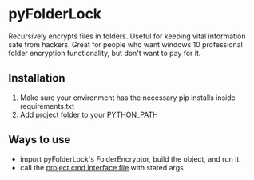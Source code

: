 # pyFolderLock
Recursively encrypts files in folders. Useful for keeping vital information safe from hackers. Great for people who want windows 10 professional folder encryption functionality, but don't want to pay for it.

## Installation
1. Make sure your environment has the necessary pip installs inside requirements.txt
2. Add [project folder](https://github.com/Writ3r/pyFolderLock/tree/main/pyFolderLock) to your PYTHON_PATH

## Ways to use
- import pyFolderLock's FolderEncryptor, build the object, and run it.
- call the [project cmd interface file](https://github.com/Writ3r/pyFolderLock/blob/main/bin/pyFolderLockCmd.py) with stated args
